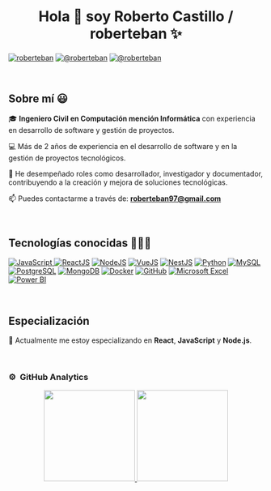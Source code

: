 <h1 align="center">Hola 👋 soy Roberto Castillo / roberteban ✨</h1>

<p align="left">
  <a href="https://linkedin.com/in/roberteban" target="_blank"><img align="center" src="https://img.shields.io/badge/LinkedIn-0077B5?style=for-the-badge&logo=linkedin&logoColor=white" alt="roberteban" /></a>
  <a href="mailto:roberteban97@gmail.com" target="_blank"><img align="center" src="https://img.shields.io/badge/Gmail-D14836?style=for-the-badge&logo=gmail&logoColor=white" alt="@roberteban" /></a>
  <a href="https://www.youtube.com/@roberteban" target="_blank"><img align="center" src="https://img.shields.io/badge/YouTube-FF0000?style=for-the-badge&logo=youtube&logoColor=white" alt="@roberteban" /></a>
</p>
<br>

<h2>Sobre mí 😃</h2>
<p align="left">
  🎓 <strong>Ingeniero Civil en Computación mención Informática</strong> con experiencia en desarrollo de software y gestión de proyectos.

  💻 Más de 2 años de experiencia en el desarrollo de software y en la gestión de proyectos tecnológicos.

  📝 He desempeñado roles como desarrollador, investigador y documentador, contribuyendo a la creación y mejora de soluciones tecnológicas.

  📫 Puedes contactarme a través de: <a href="mailto:roberteban97@gmail.com"><strong>roberteban97@gmail.com</strong></a>
</p>
<br>

<h2>Tecnologías conocidas 👨🏻‍💻</h2>
<p align="left">
  <a href="https://developer.mozilla.org/en-US/docs/Web/JavaScript" target="_blank">
    <img src="https://img.shields.io/badge/JavaScript-F7DF1C?style=for-the-badge&logo=javascript&logoColor=black" alt="JavaScript" />
  </a>
  <a href="https://reactjs.org/" target="_blank"><img src="https://img.shields.io/badge/ReactJS-61DAFB?style=for-the-badge&logo=react&logoColor=white" alt="ReactJS" /></a>
  <a href="https://nodejs.org/" target="_blank"><img src="https://img.shields.io/badge/Node.js-339933?style=for-the-badge&logo=node.js&logoColor=white" alt="NodeJS" /></a>
  <a href="https://vuejs.org/" target="_blank"><img src="https://img.shields.io/badge/Vue.js-4FC08D?style=for-the-badge&logo=vue.js&logoColor=white" alt="VueJS" /></a>
  <a href="https://nestjs.com/" target="_blank"><img src="https://img.shields.io/badge/NestJS-E0234E?style=for-the-badge&logo=nestjs&logoColor=white" alt="NestJS" /></a>
  <a href="https://www.python.org/" target="_blank"><img src="https://img.shields.io/badge/Python-3776AB?style=for-the-badge&logo=python&logoColor=white" alt="Python" /></a>
  <a href="https://www.mysql.com/" target="_blank"><img src="https://img.shields.io/badge/MySQL-4479A1?style=for-the-badge&logo=mysql&logoColor=white" alt="MySQL" /></a>
  <a href="https://www.postgresql.org/" target="_blank"><img src="https://img.shields.io/badge/PostgreSQL-4169E1?style=for-the-badge&logo=postgresql&logoColor=white" alt="PostgreSQL" /></a>
  <a href="https://www.mongodb.com/" target="_blank"><img src="https://img.shields.io/badge/MongoDB-47A248?style=for-the-badge&logo=mongodb&logoColor=white" alt="MongoDB" /></a>
  <a href="https://www.docker.com/" target="_blank"><img src="https://img.shields.io/badge/Docker-2496ED?style=for-the-badge&logo=docker&logoColor=white" alt="Docker" /></a>
  <a href="https://github.com/" target="_blank"><img src="https://img.shields.io/badge/GitHub-181717?style=for-the-badge&logo=github&logoColor=white" alt="GitHub" /></a>
  <a href="https://www.microsoft.com/en-us/microsoft-365/excel" target="_blank"><img src="https://img.shields.io/badge/Microsoft_Excel-217346?style=for-the-badge&logo=microsoft-excel&logoColor=white" alt="Microsoft Excel" /></a>
  <a href="https://powerbi.microsoft.com/" target="_blank"><img src="https://img.shields.io/badge/Power_BI-F2C811?style=for-the-badge&logo=powerbi&logoColor=white" alt="Power BI" /></a>
</p>
<br>

<h2>Especialización</h2>
<p align="left">
  🌟 Actualmente me estoy especializando en <strong>React</strong>, <strong>JavaScript</strong> y <strong>Node.js</strong>.
</p>
<br>

### ⚙️ &nbsp;GitHub Analytics

<p align="center">
<a href="https://github.com/roberteban">
  <img height="180em" src="https://github-readme-stats-eight-theta.vercel.app/api?username=roberteban&show_icons=true&theme=algolia&include_all_commits=true&count_private=true"/>
  <img height="180em" src="https://github-readme-stats-eight-theta.vercel.app/api/top-langs/?username=roberteban&layout=compact&langs_count=8&theme=algolia"/>
</a>
</p>
